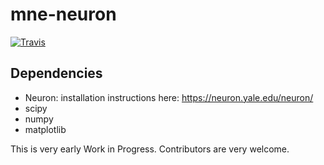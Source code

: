 # mne-neuron

[![Travis](https://api.travis-ci.org/jasmainak/mne-neuron.svg?branch=master "Travis")](https://travis-ci.org/jasmainak/mne-neuron)

Dependencies
------------
* Neuron: installation instructions here: https://neuron.yale.edu/neuron/
* scipy
* numpy
* matplotlib

This is very early Work in Progress. Contributors are very welcome.

